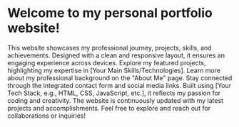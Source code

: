 # Welcome to my personal portfolio website! 
This website showcases my professional journey, projects, skills, and achievements.
Designed with a clean and responsive layout, it ensures an engaging experience across devices.
Explore my featured projects, highlighting my expertise in [Your Main Skills/Technologies].
Learn more about my professional background on the "About Me" page.
Stay connected through the integrated contact form and social media links.
Built using [Your Tech Stack, e.g., HTML, CSS, JavaScript, etc.], it reflects my passion for coding and creativity.
The website is continuously updated with my latest projects and accomplishments.
Feel free to explore and reach out for collaborations or inquiries!
